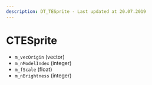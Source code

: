 ```yaml
---
description: DT_TESprite - Last updated at 20.07.2019
---
```


# CTESprite


* `m_vecOrigin` (vector)
* `m_nModelIndex` (integer)
* `m_fScale` (float)
* `m_nBrightness` (integer)